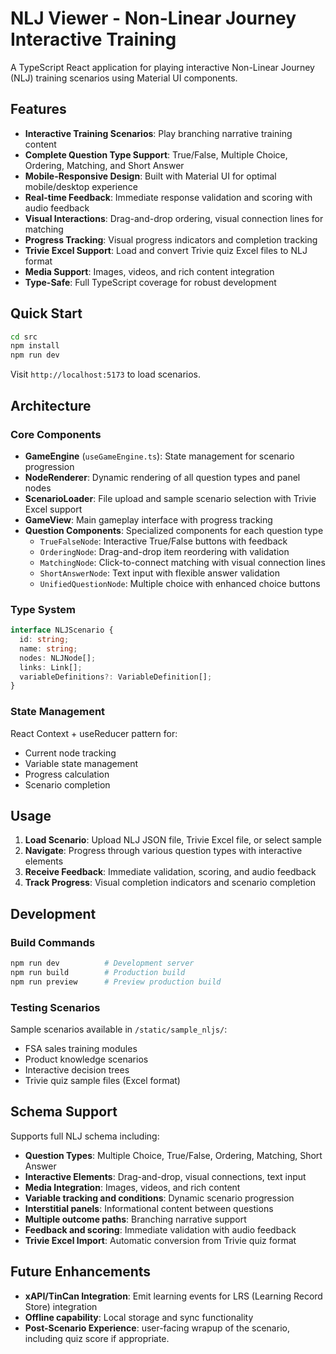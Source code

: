 # NLJ Viewer - Non-Linear Journey Interactive Training

A TypeScript React application for playing interactive Non-Linear Journey (NLJ) training scenarios using Material UI components.

## Features

- **Interactive Training Scenarios**: Play branching narrative training content
- **Complete Question Type Support**: True/False, Multiple Choice, Ordering, Matching, and Short Answer
- **Mobile-Responsive Design**: Built with Material UI for optimal mobile/desktop experience
- **Real-time Feedback**: Immediate response validation and scoring with audio feedback
- **Visual Interactions**: Drag-and-drop ordering, visual connection lines for matching
- **Progress Tracking**: Visual progress indicators and completion tracking
- **Trivie Excel Support**: Load and convert Trivie quiz Excel files to NLJ format
- **Media Support**: Images, videos, and rich content integration
- **Type-Safe**: Full TypeScript coverage for robust development

## Quick Start

```bash
cd src
npm install
npm run dev
```

Visit `http://localhost:5173` to load scenarios.

## Architecture

### Core Components

- **GameEngine** (`useGameEngine.ts`): State management for scenario progression
- **NodeRenderer**: Dynamic rendering of all question types and panel nodes
- **ScenarioLoader**: File upload and sample scenario selection with Trivie Excel support
- **GameView**: Main gameplay interface with progress tracking
- **Question Components**: Specialized components for each question type
  - `TrueFalseNode`: Interactive True/False buttons with feedback
  - `OrderingNode`: Drag-and-drop item reordering with validation
  - `MatchingNode`: Click-to-connect matching with visual connection lines
  - `ShortAnswerNode`: Text input with flexible answer validation
  - `UnifiedQuestionNode`: Multiple choice with enhanced choice buttons

### Type System

```typescript
interface NLJScenario {
  id: string;
  name: string;
  nodes: NLJNode[];
  links: Link[];
  variableDefinitions?: VariableDefinition[];
}
```

### State Management

React Context + useReducer pattern for:

- Current node tracking
- Variable state management
- Progress calculation
- Scenario completion

## Usage

1. **Load Scenario**: Upload NLJ JSON file, Trivie Excel file, or select sample
2. **Navigate**: Progress through various question types with interactive elements
3. **Receive Feedback**: Immediate validation, scoring, and audio feedback
4. **Track Progress**: Visual completion indicators and scenario completion

## Development

### Build Commands

```bash
npm run dev          # Development server
npm run build        # Production build
npm run preview      # Preview production build
```

### Testing Scenarios

Sample scenarios available in `/static/sample_nljs/`:

- FSA sales training modules
- Product knowledge scenarios
- Interactive decision trees
- Trivie quiz sample files (Excel format)

## Schema Support

Supports full NLJ schema including:

- **Question Types**: Multiple Choice, True/False, Ordering, Matching, Short Answer
- **Interactive Elements**: Drag-and-drop, visual connections, text input
- **Media Integration**: Images, videos, and rich content
- **Variable tracking and conditions**: Dynamic scenario progression
- **Interstitial panels**: Informational content between questions
- **Multiple outcome paths**: Branching narrative support
- **Feedback and scoring**: Immediate validation with audio feedback
- **Trivie Excel Import**: Automatic conversion from Trivie quiz format

## Future Enhancements

- **xAPI/TinCan Integration**: Emit learning events for LRS (Learning Record Store) integration
- **Offline capability**: Local storage and sync functionality
- **Post-Scenario Experience**: user-facing wrapup of the scenario, including quiz score if appropriate.
